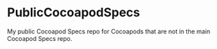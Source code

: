# PublicCocoapodSpecs

My public Cocoapod Specs repo for Cocoapods that are not in the main Cocoapod Specs repo.
